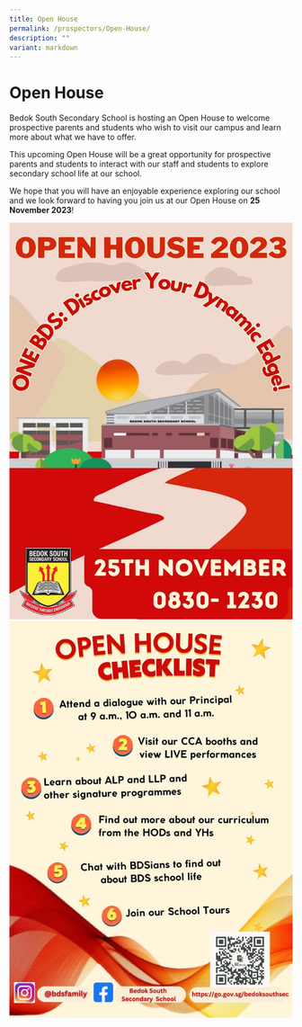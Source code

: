 ```yaml
---
title: Open House
permalink: /prospectors/Open-House/
description: ""
variant: markdown
---
```

Open House
==========

Bedok South Secondary School is hosting an Open House to welcome prospective parents and students who wish to visit our campus and learn more about what we have to offer.  

This upcoming Open House will be a great opportunity for prospective parents and students to interact with our staff and students to explore secondary school life at our school.&nbsp;  

We hope that you will have an enjoyable experience exploring our school and we look forward to having you join us at our Open House on <b>25 November 2023</b>!

![](/images/Open%20House/open%20house%20page%201.jpg)
![](/images/Open%20House/open%20house%20page%202.jpg)